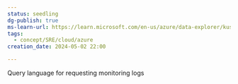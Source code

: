 ```yaml
---
status: seedling
dg-publish: true
ms-learn-url: https://learn.microsoft.com/en-us/azure/data-explorer/kusto/query/
tags:
  - concept/SRE/cloud/azure
creation_date: 2024-05-02 22:00

---
```


Query language for requesting monitoring logs
